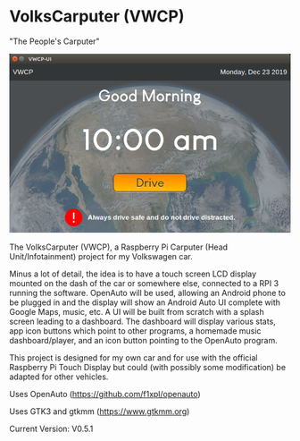 # VolksCarputer (VWCP)

"The People's Carputer"

![Screenshot](https://raw.githubusercontent.com/Elaguy/VWCP/master/UI/img/exampleImg.png)

The VolksCarputer (VWCP), a Raspberry Pi Carputer (Head Unit/Infotainment) project for my Volkswagen car.

Minus a lot of detail, the idea is to have a touch screen LCD display mounted
on the dash of the car or somewhere else, connected to a RPI 3 running the software.
OpenAuto will be used, allowing an Android phone to be plugged in and the display will
show an Android Auto UI complete with Google Maps, music, etc.
A UI will be built from scratch with a splash screen leading to a dashboard. The dashboard
will display various stats, app icon buttons which point to other programs, a homemade music
dashboard/player, and an icon button pointing to the OpenAuto program.

This project is designed for my own car and for use with the official Raspberry Pi Touch Display but
could (with possibly some modification) be adapted for other vehicles.

Uses OpenAuto (https://github.com/f1xpl/openauto)

Uses GTK3 and gtkmm (https://www.gtkmm.org)

Current Version: V0.5.1
